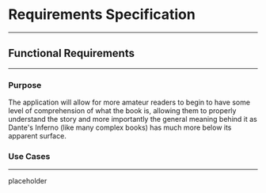 # Requirements Specification

---

## Functional Requirements

---

### Purpose

The application will allow for more amateur readers to begin to have some level of comprehension of what the book is, allowing them to properly understand the story and more importantly the general meaning behind it as Dante's Inferno (like many complex books) has much more below its apparent surface.

### Use Cases

---

placeholder
